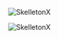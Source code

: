 <p align="left"><img src="https://github-readme-stats.vercel.app/api?username=SkelletonX&show_icons=true&theme=radical" alt="SkelletonX" /></p>
<p align="left"><img src="https://github-readme-stats.vercel.app/api/top-langs/?username=SkelletonX&layout=compact" alt="SkelletonX" /></p>
